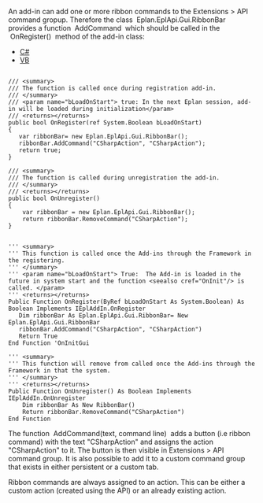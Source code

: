An add-in can add one or more ribbon commands to the Extensions > API command gropup. Therefore the class  Eplan.EplApi.Gui.RibbonBar  provides a function  AddCommand  which should be called in the  OnRegister()  method of the add-in class:

* [C#](#i-tab-content-CS)
* [VB](#i-tab-content-VB)

```

/// <summary>
/// The function is called once during registration add-in.
/// </summary>
/// <param name="bLoadOnStart"> true: In the next Eplan session, add-in will be loaded during initialization</param>
/// <returns></returns>
public bool OnRegister(ref System.Boolean bLoadOnStart)
{
   var ribbonBar= new Eplan.EplApi.Gui.RibbonBar();
   ribbonBar.AddCommand("CSharpAction", "CSharpAction");
   return true;
}

/// <summary>
/// The function is called during unregistration the add-in.
/// </summary>
/// <returns></returns>
public bool OnUnregister()
{
    var ribbonBar = new Eplan.EplApi.Gui.RibbonBar();
    return ribbonBar.RemoveCommand("CSharpAction");
}
```

```

''' <summary>
''' This function is called once the Add-ins through the Framework in the registering.  
''' </summary>
''' <param name="bLoadOnStart"> True:  The Add-in is loaded in the future in system start and the function <seealso cref="OnInit"/> is called. </param>
''' <returns></returns>
Public Function OnRegister(ByRef bLoadOnStart As System.Boolean) As Boolean Implements IEplAddIn.OnRegister
   Dim ribbonBar As Eplan.EplApi.Gui.RibbonBar= New Eplan.EplApi.Gui.RibbonBar
   ribbonBar.AddCommand("CSharpAction", "CSharpAction")
   Return True
End Function 'OnInitGui

''' <summary>
''' This function will remove from called once the Add-ins through the Framework in that the system.
''' </summary>
''' <returns></returns>
Public Function OnUnregister() As Boolean Implements IEplAddIn.OnUnregister
    Dim ribbonBar As New RibbonBar()
    Return ribbonBar.RemoveCommand("CSharpAction")
End Function
```

The function  AddCommand(text, command line)  adds a button (i.e ribbon command) with the text "CSharpAction" and assigns the action "CSharpAction" to it. The button is then visible in Extensions > API command group. It is also possible to add it to a custom command group that exists in either persistent or a custom tab.

Ribbon commands are always assigned to an action. This can be either a custom action (created using the API) or an already existing action.

